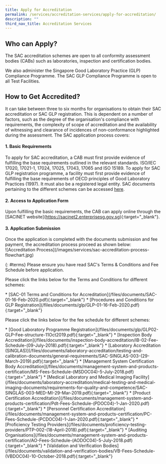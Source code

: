 ```yaml
---
title: Apply for Accreditation
permalink: /services/accreditation-services/apply-for-accreditation/
description: ""
third_nav_title: Accreditation Services
---
```

## Who can Apply?
The SAC accreditation schemes are open to all conformity assessment bodies (CABs) such as laboratories, inspection and certification bodies.

We also administer the Singapore Good Laboratory Practice (GLP) Compliance Programme. The SAC GLP Compliance Programme is open to all Test Facilities.

## How to Get Accredited?

It can take between three to six months for organisations to obtain their SAC accreditation or SAC GLP registration.  This is dependent on a number of factors, such as the degree of the organisation's compliance with requirements, the complexity of scope of accreditation and the availability of witnessing and clearance of incidences of non-conformance highlighted during the assessment. The SAC application process covers:

#### 1. Basic Requirements

To apply for SAC accreditation, a CAB must first provide evidence of fulfilling the base requirements outlined in the relevant standards. ISO/IEC 17020, 17021-1, 17024, 17025, 17043, 17065 and ISO 15189. To apply for SAC GLP registration programme, a facility must first provide evidence of fulfilling the base requirements of OECD principles of Good Laboratory Practices (1997).  It must also be a registered legal entity. SAC documents pertaining to the different schemes can be accessed [here](/resources/sac-documents).
 
  
#### 2. Access to Application Form
Upon fulfilling the basic requirements, the CAB can apply online through the \[SACINET website\](https://sacinet2.enterprisesg.gov.sg){:target="\_blank"}. 
<!-- COMMENT: The {:target="\_blank"} syntax at the end of the Markdown link is used to open the link in a new window tab -->

#### 3. Application Submission
Once the application is completed with the documents submission and fee payment, the accreditation process proceed as shown below:  
!\[Accreditation Process\](/images/services/sac-accreditation-process-flowchart.jpg)  

{: #terms}
Please ensure you have read SAC's Terms &amp; Conditions and Fee Schedule before application.  

Please click the links below for the Terms and Conditions for different schemes:
 
\* \[SAC-01 Terms and Conditions for Accreditation\](/files/documents/SAC-01-16-Feb-2020.pdf){:target="\_blank"}
\* \[Procedures and Conditions for GLP Registration\](/files/documents/glp/GLP-01-16-Feb-2020.pdf){:target="\_blank"}
<!-- COMMENT: The {:target="\_blank"} syntax at the end of the Markdown document link is used to open the document in a new window tab -->

Please click the links below for the fee schedule for different schemes: 
<!-- COMMENT: The {:target="\_blank"} syntax at the end of the Markdown document link is used to open the document in a new window tab -->
\* \[Good Laboratory Programme Registration\](/files/documents/glp/GLP02-GLP-Fee-structure-11Oct2019.pdf){:target="\_blank"}
\* \[Inspection Body Accreditation\](/files/documents/inspection-body-accreditation/IB-02-Fee-Schedule-(09-July-2018).pdf){:target="\_blank"}
\* \[Laboratory Accreditation (SINGLAS)\](/files/documents/laboratory-accreditation/testing-and-calibration-documents/general-requirements/SAC-SINGLAS-003-(29-March-2019).pdf){:target="\_blank"}
\* \[Management System Certification Body Accreditation\](/files/documents/management-system-and-products-certification/MS-Fees-Schedule-(MSDOC04)-5-July-2018.pdf){:target="\_blank"}
\* \[Medical Laboratory and Medical Imaging Facility\](/files/documents/laboratory-accreditation/medical-testing-and-medical-imaging-documents/requirements-for-quality-and-competence/SAC-SINGLAS-003-MED-MI-29-Mar-2019.pdf){:target="\_blank"}
\* \[Product Certification Accreditation\](/files/documents/management-system-and-products-certification/Pdt-Fees-Schedule-(PDOC04)-1-Jan-2020.pdf){:target="\_blank"}
\* \[Personnel Certification Accreditation\](/files/documents/management-system-and-products-certification/PC-Fees-Schedule-(PCDOC04)-1-Jan-2020.pdf){:target="\_blank"}
\* \[Proficiency Testing Providers\](/files/documents/proficiency-testing-providers/PTP-002-(18-April-2018).pdf){:target="\_blank"}
\* \[Auditing Organisations\](/files/documents/management-system-and-products-certification/AO-Fees-Schedule-(AODOC04)-5-July-2018.pdf){:target="\_blank"}
\* \[Validation and Verification Bodies\](/files/documents/validation-and-verification-bodies/VB-Fees-Schedule-(VBDOC04)-10-October-2018.pdf){:target="\_blank"}
